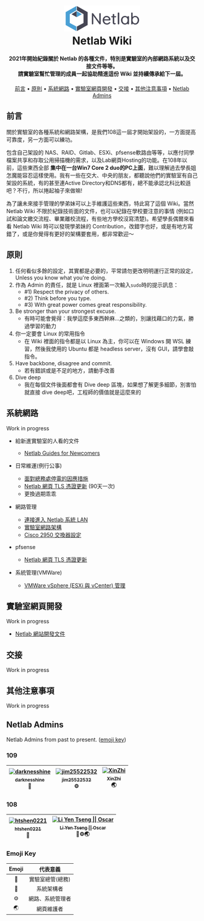 
<h1 align="center">
  <br>
  <img src="/img/logo.png" alt="Netlab" width="200">
  <br>
  Netlab Wiki
  <br>
</h1>


<h4 align="center">
    2021年開始紀錄關於 Netlab 的各種文件，特別是實驗室的內部網路系統以及交接文件等等。<br>請實驗室幫忙管理的成員一起協助精進這份 Wiki 並持續傳承給下一屆。
</h4>

<p align="center">
  <a href="#前言">前言</a> •
  <a href="#原則">原則</a> •
  <a href="#系統網路">系統網路</a> •
  <a href="#實驗室網頁開發">實驗室網頁開發</a> •
  <a href="#credits">交接</a> •
  <a href="#其他注意事項">其他注意事項</a> •
  <a href="#netlab-admins">Netlab Admins</a>
</p>

## 前言

關於實驗室的各種系統和網路架構，是我們108這一屆才開始架設的，一方面提高可靠度，另一方面可以練功。

包含自己架設的 NAS、RAID、Gitlab、ESXi、pfsense軟路由等等，以應付同學檔案共享和存取公用掃描機的需求，以及Lab網頁Hosting的功能。在108年以前，這些東西全部 **集中在一台Win7 Core 2 duo的PC上面**，難以理解過去學長姐怎魔能容忍這樣使用。我有一些在交大、中央的朋友，都聽說他們的實驗室有自己架設的系統，有的甚至連Active Directory和DNS都有，總不能承認北科比較遜吧？不行，所以捲起袖子來做嘛!

為了讓未來接手管理的學弟妹可以上手維護這些東西，特此寫了這個 Wiki。當然 Netlab Wiki 不限於紀錄技術面的文件，也可以紀錄在學校要注意的事情 (例如口試和論文繳交流程、畢業離校流程，有些地方學校沒寫清楚)。希望學長偶爾來看看 Netlab Wiki 時可以發現學弟妹的 Contribution，改錯字也好，或是有地方寫錯了，或是你覺得有更好的架構要套用，都非常歡迎～

## 原則

1. 任何看似多餘的設定，其實都是必要的，平常請勿更改明明運行正常的設定，Unless you know what you're doing.
2. 作為 Admin 的責任，就是 Linux 裡面第一次輸入`sudo`時的提示訊息：
   - #1) Respect the privacy of others.
   - #2) Think before you type.
   - #3) With great power comes great responsibility.
3. Be stronger than your strongest excuse.
   - 有時可能會覺得：我學這麼多東西幹麻...之類的，別讓找藉口的力氣，勝過學習的動力
4. 你一定要會 Linux 的常用指令
   - 在 Wiki 裡面的指令都是以 Linux 為主，你可以在 Windows 開 WSL 練習，然後我使用的 Ubuntu 都是 headless server，沒有 GUI，請學會敲指令。
5. Have backbone, disagree and commit.
   - 若有錯誤或是不足的地方，請動手改善
6. Dive deep
   - 我在每個文件後面都會有 Dive deep 區塊，如果想了解更多細節，別害怕就直接 dive deep吧，工程師的價值就是這麼來的

## 系統網路

Work in progress

- 給新進實驗室的人看的文件
  - [Netlab Guides for Newcomers](https://github.com/NTUT-Netlab/netlab-wiki/blob/main/general/guides-4-newcomer.md)

- 日常維運(例行公事)
  - [面對總務處停電的因應措施](https://github.com/NTUT-Netlab/netlab-wiki/blob/main/general/blackout.md)
  - [Netlab 網頁 TLS 憑證更新](https://github.com/NTUT-Netlab/netlab-wiki/blob/main/systems/renew-ca.md) (90天一次)
  - 更換過期乖乖

- 網路管理
  - [連接進入 Netlab 系統 LAN](https://github.com/NTUT-Netlab/netlab-wiki/blob/main/systems/connecting-to-lan.md)
  - [實驗室網路架構](https://github.com/NTUT-Netlab/netlab-wiki/blob/main/systems/network-structure.md)
  - [Cisco 2950 交換器設定](https://github.com/NTUT-Netlab/netlab-wiki/blob/main/systems/cisco-2950-config.md)

- pfsense
  - [Netlab 網頁 TLS 憑證更新](https://github.com/NTUT-Netlab/netlab-wiki/blob/main/systems/renew-ca.md)

- 系統管理(VMWare)
  - [VMWare vSphere (ESXi 與 vCenter) 管理](https://github.com/NTUT-Netlab/netlab-wiki/blob/main/systems/vsphere.md)

## 實驗室網頁開發
Work in progress

- [Netlab 網站開發文件](https://github.com/NTUT-Netlab/netlab-wiki/blob/main/web/web-dev.md)

## 交接

Work in progress

## 其他注意事項

Work in progress

## Netlab Admins

Netlab Admins from past to present. ([emoji key](#emoji-key))

### 109
| [<img src="https://avatars.githubusercontent.com/u/37090553?v=4" width="100px;" alt="darknesshine "/><br /><sub><b>darknesshine </b></sub>](https://github.com/darknesshine)<br />👑 | [<img src="https://avatars.githubusercontent.com/u/25026452?v=4" width="100px;" alt="jim25522532"/><br /><sub><b>jim25522532</b></sub>](https://github.com/jim25522532)<br />⚙ | [<img src="https://avatars.githubusercontent.com/u/11294412?v=4" width="100px;" alt="XinZhi"/><br /><sub><b>XinZhi</b></sub>](https://github.com/hellen6654)<br />🌏 |
| :---: | :---: | :---: | 

### 108
| [<img src="https://avatars.githubusercontent.com/u/20513248?v=4" width="100px;" alt="htshen0221"/><br /><sub><b>htshen0221</b></sub>](https://github.com/htshen0221)<br /> 👑| [<img src="https://avatars.githubusercontent.com/u/30722178?v=4" width="100px;" alt="Li Yen Tseng \|\| Oscar"/><br /><sub><b>Li Yen Tseng \|\| Oscar</b></sub>](https://github.com/LYTzeng)<br />🥇⚙🌏 |
| :---: | :---: |

### Emoji Key

| Emoji |     代表意義     |
| :---: | :--------------: |
|   👑   | 實驗室總管(總務) |
|   🥇   |    系統架構者    |
|   ⚙   | 網路、系統管理者 |
|   🌏   |    網頁維護者    |
